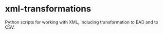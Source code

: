 # xml-transformations
Python scripts for working with XML, including transformation to EAD and to CSV.
